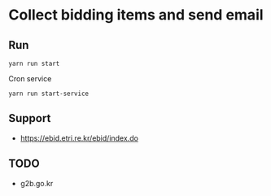 # Collect bidding items and send email

## Run

```
yarn run start
```

Cron service

```
yarn run start-service
```

## Support
 - https://ebid.etri.re.kr/ebid/index.do


## TODO
 - g2b.go.kr
